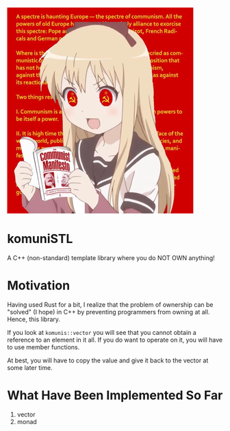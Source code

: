 ![Toshino Kyouko embraced the Utopia, why aren't you!?](the_truth.png "Stop owning variables!")

# komuniSTL
A C++ (non-standard) template library where you do NOT OWN anything!

# Motivation

Having used Rust for a bit, I realize that the problem of ownership can be "solved" (I hope) in C++ by preventing programmers from owning at all. Hence, this library.

If you look at `komunis::vector` you will see that you cannot obtain a reference to an element in it all. If you do want to operate on it, you will have to use member functions.

At best, you will have to copy the value and give it back to the vector at some later time.

# What Have Been Implemented So Far

1. vector
2. monad

